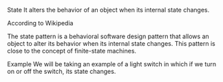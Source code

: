 State
It alters the behavior of an object when its internal state changes.

According to Wikipedia

The state pattern is a behavioral software design pattern that allows an object to alter its behavior when its internal state changes. This pattern is close to the concept of finite-state machines.

Example
We will be taking an example of a light switch in which if we turn on or off the switch, its state changes.